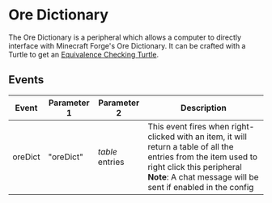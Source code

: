 # Ore Dictionary

The Ore Dictionary is a peripheral which allows a computer to directly interface with Minecraft Forge's Ore Dictionary.
 It can be crafted with a Turtle to get an [Equivalence Checking Turtle](/turtle_upgrades/equivalence_checking_turtle/).

## Events
| Event | Parameter 1 | Parameter 2 | Description |
|-------|-------------|-------------|-------------|
|oreDict|"oreDict"|_table_ entries|This event fires when right-clicked with an item, it will return a table of all the entries from the item used to right click this peripheral **Note**: A chat message will be sent if enabled in the config|